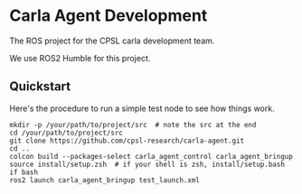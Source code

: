 # Carla Agent Development

The ROS project for the CPSL carla development team.

We use ROS2 Humble for this project.

## Quickstart

Here's the procedure to run a simple test node to see how things work.

```
mkdir -p /your/path/to/project/src  # note the src at the end
cd /your/path/to/project/src
git clone https://github.com/cpsl-research/carla-agent.git
cd ..
colcon build --packages-select carla_agent_control carla_agent_bringup
source install/setup.zsh  # if your shell is zsh, install/setup.bash if bash
ros2 launch carla_agent_bringup test_launch.xml
```
